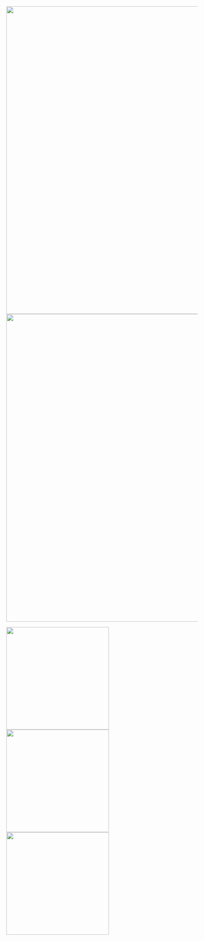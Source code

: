 <img src="https://user-images.githubusercontent.com/67522615/138579851-dfa490d6-1e7d-45f8-86ee-5aef7f332156.png" width="810"/>
<img src="https://user-images.githubusercontent.com/67522615/138580120-86043551-52b7-413e-981a-a6c17ce1dc1d.png" width="810"/>

<p float="left">
  <img src="https://user-images.githubusercontent.com/67522615/138579939-2ad137cf-ea82-43e7-bbc2-5f7bce197542.png" width="270"/>
  <img src="https://user-images.githubusercontent.com/67522615/138579953-67856d6a-0978-4e6b-ace3-34e55a5949e5.png"  width="270"/> 
  <img src="https://user-images.githubusercontent.com/67522615/138579967-1aad3486-d8cf-4c91-bc2f-a37f811612e3.png"  width="270"/>
</p>
